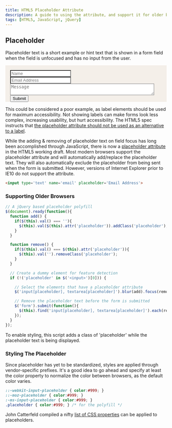 ```yaml
---
title: HTML5 Placeholder Attribute
description: A guide to using the attribute, and support it for older browsers.
tags: [HTML5, JavaScript, jQuery]
---
```


## Placeholder

Placeholder text is a short example or hint text that is shown in a form field when the field is unfocused and has no input from the user.

<form action='#' method='get' style='padding:15px 15px 0; margin-bottom:14px; background:#F4EFE9 url(/img/tiles/wood.png);'>
  <input type='text' name='demo-name' placeholder='Name' style='width:40%; background:#fff;'><br>
  <input type='text' name='demo-email' placeholder='Email Address' style='width:40%; background:#fff;'><br>
  <textarea name='demo-comment' placeholder='Message' style='width:95%; background:#fff;'></textarea><br>
  <input type='submit' value='Submit' onclick='return false;'>
</form>


This could be considered a poor example, as label elements should be used for maximum accessibility.  Not showing labels can make forms look less complex, increasing usability, but hurt accessibility.  The HTML5 spec instructs that [the placeholder attribute should not be used as an alternative to a label](http://dev.w3.org/html5/spec/common-input-element-attributes.html#attr-input-placeholder).

While the adding & removing of placeholder text on field focus has long been accomplished through JavaScript, there is now a [placeholder attribute](http://www.w3.org/TR/html5/common-input-element-attributes.html#attr-input-placeholder) in the HTML5 working draft.  Most modern browsers support the placeholder attribute and will automatically add/replace the placeholder text.  They will also automatically exclude the placeholder from being sent when the form is submitted.  However, versions of Internet Explorer prior to IE10 do not support the attribute.

```html
<input type='text' name='email' placeholder='Email Address'>
```

### Supporting Older Browsers

```javascript
// A jQuery based placeholder polyfill
$(document).ready(function(){
  function add() {
    if($(this).val() === ''){
      $(this).val($(this).attr('placeholder')).addClass('placeholder');
    }
  }

  function remove() {
    if($(this).val() === $(this).attr('placeholder')){
      $(this).val('').removeClass('placeholder');
    }
  }

  // Create a dummy element for feature detection
  if (!('placeholder' in $('<input>')[0])) {

    // Select the elements that have a placeholder attribute
    $('input[placeholder], textarea[placeholder]').blur(add).focus(remove).each(add);

    // Remove the placeholder text before the form is submitted
    $('form').submit(function(){
      $(this).find('input[placeholder], textarea[placeholder]').each(remove);
    });
  }
});
```

To enable styling, this script adds a class of 'placeholder' while the placeholder text is being displayed.

### Styling The Placeholder

Since placeholder has yet to be standardized, styles are applied through vendor-specific prefixes. It's a good idea to go ahead and specify at least the color property to normalize the color between browsers, as the default color varies.

```css
::-webkit-input-placeholder { color:#999; }
::-moz-placeholder { color:#999; }
:-ms-input-placeholder { color:#999; }
.placeholder { color:#999; } /* for the polyfill */
```

John Catterfeld compiled a nifty <a href='http://blog.ajcw.com/2011/02/styling-the-html5-placeholder/'>list of CSS properties</a> can be applied to placeholders.


<script src='/js/jquery.js'></script>

<script>
  function add() {
    if(!$(this).val()){
      $(this).val($(this).attr('placeholder')).addClass('placeholder');
    }
  }

  function remove() {
    if($(this).val() === $(this).attr('placeholder')){
      $(this).val('').removeClass('placeholder');
    }
  }

  // Create a dummy element for feature detection
  if (!('placeholder' in $('<input>')[0])) {

    // Select the elements that have a placeholder attribute
    $('input[placeholder], textarea[placeholder]').blur(add).focus(remove).each(add);

    // Remove the placeholder text before the form is submitted
    $('form').submit(function(){
      $(this).find('input[placeholder], textarea[placeholder]').each(remove);
    });
  }
</script>
